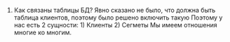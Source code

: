 1. Как связаны таблицы БД?
    Явно сказано не было, что должна быть таблица клиентов, поэтому было решено включить такую
    Поэтому у нас есть 2 сущности:
        1) Клиенты
        2) Сегметы
    Мы имеем отношения многие ко многим.